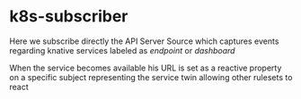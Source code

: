 # k8s-subscriber

Here we subscribe directly the API Server Source 
which captures events regarding knative services labeled as *endpoint* or *dashboard*

When the service becomes available his URL is set 
as a reactive property on a specific subject representing the service twin
allowing other rulesets to react
